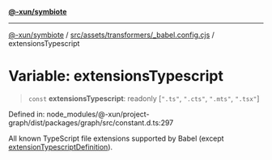 [**@-xun/symbiote**](../../../../../README.md)

***

[@-xun/symbiote](../../../../../README.md) / [src/assets/transformers/\_babel.config.cjs](../README.md) / extensionsTypescript

# Variable: extensionsTypescript

> `const` **extensionsTypescript**: readonly \[`".ts"`, `".cts"`, `".mts"`, `".tsx"`\]

Defined in: node\_modules/@-xun/project-graph/dist/packages/graph/src/constant.d.ts:297

All known TypeScript file extensions supported by Babel (except [extensionTypescriptDefinition](extensionTypescriptDefinition.md)).
